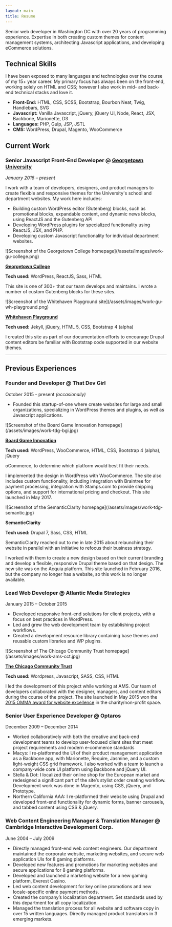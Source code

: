 ```yaml
---
layout: main
title: Resume
---
```


Senior web developer in Washington DC with over 20 years of programming experience. Expertise in both creating custom themes for content management systems, architecting Javascript applications, and developing eCommerce solutions.



<section markdown="1" class="has-background" aria-label="Technical Skills">

## Technical Skills

I have been exposed to many languages and technologies over the course of my 15+ year career. My primary focus has always been on the front-end, working solely on HTML and CSS; however I also work in mid- and back-end technical stacks and love it.

* **Front-End:** HTML, CSS, SCSS, Bootstrap, Bourbon Neat, Twig, Handlebars, SVG
* **Javascript:** Vanilla Javascript, jQuery, jQuery UI, Node, React, JSX, Backbone, Marionette, D3
* **Languages:** PHP, Gulp, JSP, JSTL
* **CMS:** WordPress, Drupal, Magento, WooCommerce

</section>



<section markdown="1" aria-label="Current Work">

## Current Work

### Senior Javascript Front-End Developer @ [Georgetown University](https://georgetown.edu)

_January 2016 – present_

I work with a team of developers, designers, and product managers to create flexible and responsive themes for the University's school and department websites. My work here includes:

* Building custom WordPress editor (Gutenberg) blocks, such as promotional blocks, expandable content, and dynamic news blocks, using ReactJS and the Gutenberg API
* Developing WordPress plugins for specialized functionality using ReactJS, JSX, and PHP.
* Developing custom Javascript functionality for individual department websites.

<div markdown="1" class="work-examples">

<div markdown="1">
![Screenshot of the Georgetown College homepage](/assets/images/work-gu-college.png)

**[Georgetown College](https://college.georgetown.edu)**

**Tech used:** WordPress, ReactJS, Sass, HTML

This site is one of 300+ that our team develops and maintains. I wrote a number of custom Gutenberg blocks for these sites.
</div>

<div markdown="1">
![Screenshot of the Whitehaven Playground site](/assets/images/work-gu-wh-playground.png)

**[Whitehaven Playground](https://georgetown-university.github.io/whitehaven-playground/)**

**Tech used:** Jekyll, jQuery, HTML 5, CSS, Bootstrap 4 (alpha)

I created this site as part of our documentation efforts to encourage Drupal content editors be familiar with Bootstrap code supported in our website themes.
</div>

</div>

</section>

---

<section markdown="1">

## Previous Experiences

### Founder and Developer @ That Dev Girl

October 2015 - present _(occasionally)_

* Founded this startup-of-one where create websites for large and small organizations, specializing in WordPress themes and plugins, as well as Javascript applications.

<div markdown="1" class="work-examples">

<div markdown="1">
![Screenshot of the Board Game Innovation homepage](/assets/images/work-tdg-bgi.jpg)

**[Board Game Innovation](https://boardgameinnovation.com/)**

**Tech used:** WordPress, WooCommerce, HTML, CSS, Bootstrap 4 (alpha), jQuery

oCommerce, to determine which platform would best fit their needs.

I implemented the design in WordPress with WooCommerce. The site also includes custom functionality, including integration with Braintree for payment processing, integration with Stamps.com to provide shipping options, and support for international pricing and checkout. This site launched in May 2017.
</div>

<div markdown="1">
![Screenshot of the SemanticClarity homepage](/assets/images/work-tdg-semantic.jpg)

**SemanticClarity**

**Tech used:** Drupal 7, Sass, CSS, HTML

SemanticClarity reached out to me in late 2015 about relaunching their website in parallel with an initiative to refocus their business strategy.

I worked with them to create a new design based on their current branding and develop a flexible, responsive Drupal theme based on that design. The new site was on the Acquia platform. This site launched in February 2016, but the company no longer has a website, so this work is no longer available.
</div>

</div>

### Lead Web Developer @ Atlantic Media Strategies

January 2015 – October 2015

* Developed responsive front-end solutions for client projects, with a focus on best practices in WordPress.
* Led and grew the web development team by establishing project workflows.
* Created a development resource library containing base themes and reusable custom libraries and WP plugins.

<div markdown="1" class="work-examples">

<div markdown="1">
![Screenshot of The Chicago Community Trust homepage](/assets/images/work-ams-cct.jpg)

**[The Chicago Community Trust](https://www.cct.org/)**

**Tech used:** Wordpress, Javascript, SASS, CSS, HTML

I led the development of this project while working at AMS. Our team of developers collaborated with the designer, managers, and content editors during the course of the project. The site launched in May 2015 won the [2015 OMMA award for website excellence](https://www.mediapost.com/ommaawards/winners/?event=2015) in the charity/non-profit space.
</div>

</div>

### Senior User Experience Developer @ Optaros

December 2009 – December 2014

* Worked collaboratively with both the creative and back-end development teams to develop user-focused client sites that meet project requirements and modern e-commerce standards
* Macys: I re-platformed the UI of their product management application as a Backbone app, with Marionette, Require, Jasmine, and a custom light-weight CSS grid framework. I also worked with a team to launch a company-wide core UI platform using Backbone and jQuery UI.
* Stella & Dot: I localized their online shop for the European market and redesigned a significant part of the site’s stylist order creating workflow. Development work was done in Magento, using CSS, jQuery, and Prototype.
* Northern California AAA: I re-platformed their website using Drupal and developed front-end functionality for dynamic forms, banner carousels, and tabbed content using CSS & jQuery.

### Web Content Engineering Manager & Translation Manager @ Cambridge Interactive Development Corp.

June 2004 – July 2009

* Directly managed front-end web content engineers. Our department maintained the corporate website, marketing websites, and secure web application UIs for 8 gaming platforms.
* Developed new features and promotions for marketing websites and secure applications for 8 gaming platforms.
* Developed and launched a marketing website for a new gaming platform, Everest Casino.
* Led web content development for key online promotions and new locale-specific online payment methods.
* Created the company’s localization department. Set standards used by this department for all copy localization.
* Managed the translation process for all website and software copy in over 15 written languages. Directly managed product translators in 3 emerging markets.



</section>
